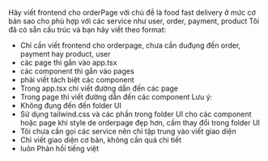 
Hãy viết frontend cho orderPage với chủ đề là food fast delivery   ở mức cơ bản sao cho phù hợp với các service như user, order, payment, product
Tôi đã có sẵn cấu trúc và bạn hãy viết theo format:
+ Chỉ cần viết frontend cho orderpage, chưa cần duđụng đến order, payment hay product, user
+ các page thì gắn vào app.tsx
+ các component thì gắn vào pages 
+ phải viết tách biệt các component
+ Trong app.tsx chi viết đường dẫn đến các page
+ Trong page thì viết đường dẫn đến các component
Lưu ý:
+ Không đụng đến đến folder UI
+ Sử dụng tailwind.css và các phần trong folder UI cho các component hoặc page khi style de orderpage đẹp hơn, cấm thay đổi trong folder UI
+ Tôi chưa cần gọi các service nên chỉ tập trung vào viết giao diện
+ Chỉ viết giao diện cơ bản, không cần quá chi tiết
+ luôn Phản hồi tiếng việt
